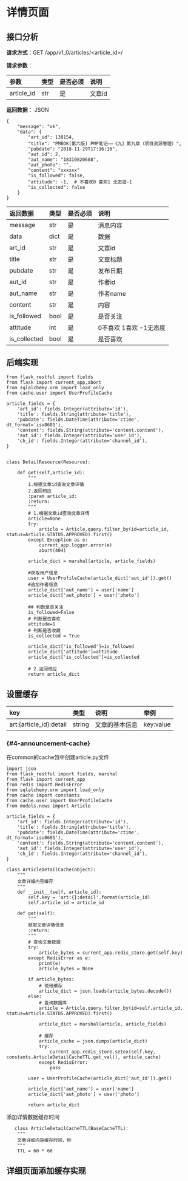 # 详情页面

## 接口分析

**请求方式**：GET /app/v1\_0/articles/&lt;article\_id&gt;/

**请求参数**：

| 参数 | 类型 | 是否必须 | 说明 |
| :--- | :--- | :--- | :--- |
| article\_id | str | 是 | 文章id |

**返回数据**： JSON

```
{
    "message": "ok",
    "data": {
        "art_id": 138154,
        "title": "PMBOK(第六版) PMP笔记——《九》第九章（项目资源管理）",
        "pubdate": "2018-11-29T17:16:16",
        "aut_id": 2,
        "aut_name": "18310820688",
        "aut_photo": "",
        "content": "xxxxxx"
        "is_followed": false,
        "attitude": -1,  # 不喜欢0 喜欢1 无态度-1  
        "is_collected": false
    }
}
```

| 返回数据 | 类型 | 是否必须 | 说明 |
| :--- | :--- | :--- | :--- |
| message | str | 是 | 消息内容 |
| data | dict | 是 | 数据 |
| art\_id | str | 是 | 文章id |
| title | str | 是 | 文章标题 |
| pubdate | str | 是 | 发布日期 |
| aut\_id | str | 是 | 作者id |
| aut\_name | str | 是 | 作者name |
| content | str | 是 | 内容 |
| is\_followed | bool | 是 | 是否关注 |
| attitude | int | 是 | 0不喜欢 1喜欢 -1无态度 |
| is\_collected | bool | 是 | 是否喜欢 |

## 后端实现

```
from flask_restful import fields
from flask import current_app,abort
from sqlalchemy.orm import load_only
from cache.user import UserProfileCache

article_fields = {
    'art_id': fields.Integer(attribute='id'),
    'title': fields.String(attribute='title'),
    'pubdate': fields.DateTime(attribute='ctime', dt_format='iso8601'),
    'content': fields.String(attribute='content.content'),
    'aut_id': fields.Integer(attribute='user_id'),
    'ch_id': fields.Integer(attribute='channel_id'),
}


class DetailResource(Resource):

    def get(self,article_id):
        """
        1.根据文章id查询文章详情
        2.返回相应
        :param article_id:
        :return:
        """
        # 1.根据文章id查询文章详情
        article=None
        try:
            article = Article.query.filter_by(id=article_id, status=Article.STATUS.APPROVED).first()
        except Exception as e:
            current_app.logger.error(e)
            abort(404)

        article_dict = marshal(article, article_fields)

        #获取用户信息
        user = UserProfileCache(article_dict['aut_id']).get()
        #追加作者信息
        article_dict['aut_name'] = user['name']
        article_dict['aut_photo'] = user['photo']

        ## 判断是否关注
        is_followed=False
        # 判断是否喜欢
        attitude=1
        # 判断是否收藏
        is_collected = True

        article_dict['is_followed']=is_followed
        article_dict['attitude']=attitude
        article_dict['is_collected']=is_collected

        # 2.返回相应
        return article_dict
```

## 设置缓存



| key | 类型 | 说明 | 举例 |
| :--- | :--- | :--- | :--- |
| art:{article\_id}:detail | string | 文章的基本信息 | key:value |

###  {#4-announcement-cache}

在common的cache包中创建article.py文件

```
import json
from flask_restful import fields, marshal
from flask import current_app
from redis import RedisError
from sqlalchemy.orm import load_only
from cache import constants
from cache.user import UserProfileCache
from models.news import Article

article_fields = {
    'art_id': fields.Integer(attribute='id'),
    'title': fields.String(attribute='title'),
    'pubdate': fields.DateTime(attribute='ctime', dt_format='iso8601'),
    'content': fields.String(attribute='content.content'),
    'aut_id': fields.Integer(attribute='user_id'),
    'ch_id': fields.Integer(attribute='channel_id'),
}

class ArticleDetailCache(object):
    """
    文章详细内容缓存
    """
    def __init__(self, article_id):
        self.key = 'art:{}:detail'.format(article_id)
        self.article_id = article_id

    def get(self):
        """
        获取文章详情信息
        :return:
        """
        # 查询文章数据
        try:
            article_bytes = current_app.redis_store.get(self.key)
        except RedisError as e:
            print(e)
            article_bytes = None

        if article_bytes:
            # 使用缓存
            article_dict = json.loads(article_bytes.decode())
        else:
            # 查询数据库
            article = Article.query.filter_by(id=self.article_id, status=Article.STATUS.APPROVED).first()

            article_dict = marshal(article, article_fields)

            # 缓存
            article_cache = json.dumps(article_dict)
            try:
                current_app.redis_store.setex(self.key, constants.ArticleDetailCacheTTL.get_val(), article_cache)
            except RedisError:
                pass

        user = UserProfileCache(article_dict['aut_id']).get()

        article_dict['aut_name'] = user['name']
        article_dict['aut_photo'] = user['photo']

        return article_dict
```

添加详情数据缓存时间

```
   class ArticleDetailCacheTTL(BaseCacheTTL):
    """
    文章详细内容缓存时间，秒
    """
    TTL = 60 * 60
```

## 详细页面添加缓存实现



